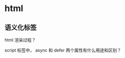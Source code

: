 # html

## 语义化标签

<!-- 行内元素有哪些？块级元素有哪些？ 空(void)元素有那些？ -->

html 渲染过程？

script 标签中， async 和 defer 两个属性有什么用途和区别？
